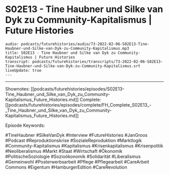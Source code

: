 # S02E13 - Tine Haubner und Silke van Dyk zu Community-Kapitalismus | Future Histories

```audio-note
audio: podcasts/futurehistories/audio/73-2022-02-06-S02E13-Tine-Haubner-und-Silke-van-Dyk-zu-Community-Kapitalismus.mp3
title: S02E13 - Tine Haubner und Silke van Dyk zu Community-Kapitalismus | Future Histories
transcript: podcasts/futurehistories/transcripts/73-2022-02-06-S02E13-Tine-Haubner-und-Silke-van-Dyk-zu-Community-Kapitalismus.srt
liveUpdate: true
---

```
---

Shownotes: [[podcasts/futurehistories/episodes/S02E13-Tine_Haubner_und_Silke_van_Dyk_zu_Community-Kapitalismus_Future_Histories.md]]
Complete: [[podcasts/futurehistories/episodes/complete/FH_Complete_S02E13_-_Tine_Haubner_und_Silke_van_Dyk_zu_Community-Kapitalismus_Future_Histories.md]]


Episode Keywords:

#TineHaubner #SilkeVanDyk #Interview #FutureHistories #JanGroos #Podcast #Reproduktionskrise #SozialeReproduktion #Marktlogik #Community-Kapitalismus #Kapitalismus #Krisenkapitalismus #Krisenpolitik #Neoliberalismus #Markt #Staat #Wirtschaft #Ökonomik #PolitischeSoziologie #Sozioökonomik #Solidarität #Liberalismus #Gemeinwohl #Posterwerbsarbeit #Pflege #Pflegearbeit #CareArbeit Commons #Eigentum #HamburgerEdition #CareRevolution
